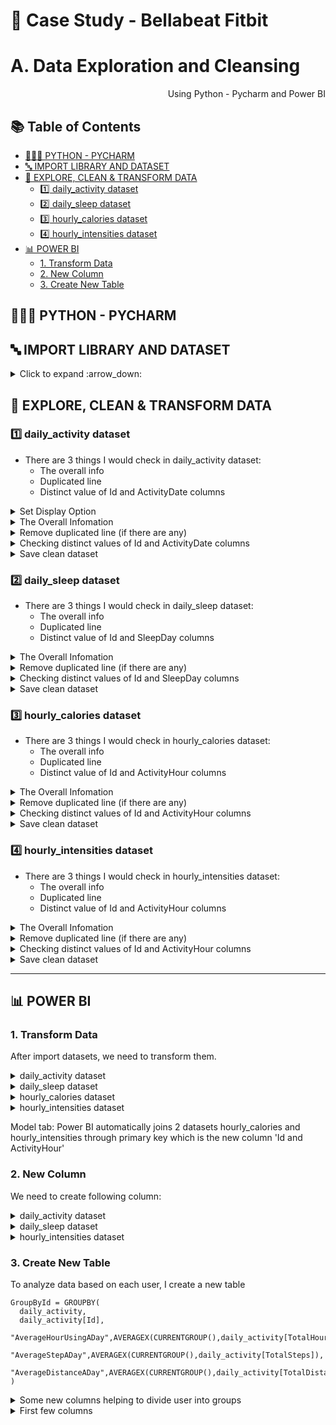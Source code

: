 # 🛒 Case Study - Bellabeat Fitbit 
# A. Data Exploration and Cleansing

<p align="right"> Using Python - Pycharm and Power BI </p>

## :books: Table of Contents <!-- omit in toc -->

<!-- TOC -->
  * [👩🏼‍💻 PYTHON - PYCHARM](#-python---pycharm)
   * [🔤 IMPORT LIBRARY AND DATASET](#-import-library-and-dataset)
   * [🔎 EXPLORE, CLEAN & TRANSFORM DATA](#-explore-clean--transform-data)
     * [:one: daily_activity dataset](#-one--daily_activity-dataset)
     * [:two: daily_sleep dataset](#-two--daily_sleep-dataset)
     * [:three: hourly_calories dataset](#-three--hourly_calories-dataset)
     * [:four: hourly_intensities dataset](#-four--hourly_intensities-dataset)
  * [📊 POWER BI](#-power-bi)
    * [1. Transform Data](#1-transform-data)
    * [2. New Column](#2-new-column)
    * [3. Create New Table](#3-create-new-table)
<!-- TOC -->

## 👩🏼‍💻 PYTHON - PYCHARM

## 🔤 IMPORT LIBRARY AND DATASET   

<details><summary> Click to expand :arrow_down: </summary>
  
```python
#Import librory
import pandas as pd
import numpy as np
import matplotlib as plt
import seaborn as sns
from matplotlib import dates
import datetime
from pydoc import describe
print('Completed import lib')
```

```python
#Upload datasets
daily_activity = pd.read_csv('Fitabase Data/dailyActivity_merged.csv')
daily_sleep = pd.read_csv('Fitabase Data/sleepDay_merged.csv')
weight_log = pd.read_csv('Fitabase Data/weightLogInfo_merged.csv')
```
</details>

## 🔎 EXPLORE, CLEAN & TRANSFORM DATA   

### :one: daily_activity dataset

- There are 3 things I would check in daily_activity dataset:
  - The overall info 
  - Duplicated line
  - Distinct value of Id and ActivityDate columns

<details><summary> Set Display Option </summary>
  
```python
pd.set_option('display.max_columns', 20)
pd.set_option('display.width', 2000)
```

 </details>

<details><summary> The  Overall Infomation </summary>
  
```python
print(daily_activity.head()) 
```
![daily_activity_head](https://user-images.githubusercontent.com/95112831/213157353-e9a08593-43da-4cd8-b376-7ac98eca3a9b.PNG)
```python
print(daily_activity.info())
```
![daily_activity_info](https://user-images.githubusercontent.com/95112831/213187782-bef7cfd4-5ea2-425d-85f4-f50c954b3e0e.PNG)
:arrow_right:  There are no null values in the dataset 


 </details>

<details><summary> Remove duplicated line (if there are any) </summary>
  
```python
daily_activity = daily_activity.drop_duplicates(ignore_index=True)
print(daily_activity.info())
```
![daily_activity_info](https://user-images.githubusercontent.com/95112831/213187782-bef7cfd4-5ea2-425d-85f4-f50c954b3e0e.PNG)
:arrow_right:  There are no duplicated line in the dataset 


 </details>

 <details><summary> Checking distinct values of Id and ActivityDate columns </summary>

 ```python
#Id column
print('Number of distinct Id: ', daily_activity['Id'].nunique())
#ActivityDate column
print('Number of distinct Date: ', daily_activity['ActivityDate'].nunique())
print('Dates: ', daily_activity['ActivityDate'].unique())
 ```
![daily_activity_checking_Id_and_date](https://user-images.githubusercontent.com/95112831/213207456-20061f3f-fedf-4281-8b0a-cab47a8a8d09.PNG)
:arrow_right: There are 33 users logging in during 31 consecutive days from 04/12/2016 to 05/12/2016
</details>

 <details><summary> Save clean dataset </summary>

 ```python
 daily_activity.to_csv("daily_activity_cleaned.csv", index=False)
 ```
</details>
 
### :two: daily_sleep dataset

- There are 3 things I would check in daily_sleep dataset:
  - The overall info 
  - Duplicated line
  - Distinct value of Id and SleepDay columns

<details><summary> The  Overall Infomation </summary>
  
```python
print(daily_sleep.head()) 
```
![daily_sleep_head](https://user-images.githubusercontent.com/95112831/213217565-c8897313-11e7-4c3f-a5a9-c83dcf4d0625.PNG)
```python
print(daily_sleep.info())
```
![daily_sleep_info](https://user-images.githubusercontent.com/95112831/213225117-c8b60b22-e233-40cf-bcc3-605df03c6049.PNG)
:arrow_right:  There are no null values in the dataset 

 </details>

<details><summary> Remove duplicated line (if there are any) </summary>
  
```python
daily_sleep = daily_sleep.drop_duplicates(ignore_index=True)
print(daily_sleep.info())
```
![daily_sleep_remove_duplicated_line](https://user-images.githubusercontent.com/95112831/215437451-701cc3e2-2e86-4bfa-916b-d8606d3f2f3e.PNG)
:arrow_right:  There are 3 duplicated line in the dataset and they have been removed


 </details>

 <details><summary> Checking distinct values of Id and SleepDay columns </summary>

 ```python
#Id column
print('Number of distinct Id: ', daily_sleep['Id'].nunique())
#SleepDay column
print('Number of distinct Date: ', daily_sleep['SleepDay'].nunique())
print('Dates: ', daily_sleep['SleepDay'].unique())
 ```
![daily_sleep_checking_Id_and_date](https://user-images.githubusercontent.com/95112831/213231928-76c56590-4399-4808-83a3-83f2bf8a43c3.PNG)
:arrow_right: There are 24 users logging in during 31 consecutive days from 04/12/2016 to 05/12/2016
</details>

 <details><summary> Save clean dataset </summary>

 ```python
 daily_sleep.to_csv("daily_sleep_cleaned.csv", index=False)
 ```
</details>

### :three: hourly_calories dataset

- There are 3 things I would check in hourly_calories dataset:
  - The overall info 
  - Duplicated line
  - Distinct value of Id and ActivityHour columns

<details><summary> The  Overall Infomation </summary>
  
```python
print(hourly_calories.head()) 
```
![hourly_calories_head](https://user-images.githubusercontent.com/95112831/215440187-843439ee-0843-4b98-8269-a13104254a58.PNG)
```python
print(hourly_calories.info())
```
![hourly_calories_info](https://user-images.githubusercontent.com/95112831/215441748-748121c3-9a65-4e07-9563-8ccad2ad2ca0.PNG)
:arrow_right:  There are no null values in the dataset 

 </details>

<details><summary> Remove duplicated line (if there are any) </summary>
  
```python
hourly_calories = hourly_calories.drop_duplicates(ignore_index=True)
print(hourly_calories.info())
```
![hourly_calories_info](https://user-images.githubusercontent.com/95112831/215441748-748121c3-9a65-4e07-9563-8ccad2ad2ca0.PNG)
:arrow_right:  There are no duplicated line in the dataset

 </details>

 <details><summary> Checking distinct values of Id and ActivityHour columns </summary>

 ```python
#Id column
print('Number of distinct Id: ', hourly_calories['Id'].nunique())
#SleepDay column
print('Number of distinct Date: ', pd.to_datetime(hourly_calories['ActivityHour']).dt.date.nunique())
print('Dates: ', pd.to_datetime(hourly_calories['ActivityHour']).dt.date.unique())
 ```
![hourly_calories_checking_Id_and_date](https://user-images.githubusercontent.com/95112831/215452221-61c272ea-4d00-463d-952e-ad15d2c8ec2c.PNG)
:arrow_right: There are 33 users logging in during 31 consecutive days from 04/12/2016 to 05/12/2016
</details>

 <details><summary> Save clean dataset </summary>

 ```python
 hourly_calories.to_csv("hourly_calories_cleaned.csv", index=False)
 ```
</details>

### :four: hourly_intensities dataset

- There are 3 things I would check in hourly_intensities dataset:
  - The overall info 
  - Duplicated line
  - Distinct value of Id and ActivityHour columns

<details><summary> The  Overall Infomation </summary>
  
```python
print(hourly_intensities.head()) 
```
![hourly_intensities_head](https://user-images.githubusercontent.com/95112831/215454206-878250a6-9385-4383-9797-9924115ccf5c.PNG)
```python
print(hourly_intensities.info())
```
![hourly_intensities_info](https://user-images.githubusercontent.com/95112831/215454354-86d9d79f-0423-4b59-a38d-f87246df947a.PNG)
:arrow_right:  There are no null values in the dataset 

 </details>

<details><summary> Remove duplicated line (if there are any) </summary>
  
```python
hourly_intensities = hourly_intensities.drop_duplicates(ignore_index=True)
print(hourly_intensities.info())
```
![hourly_intensities_info](https://user-images.githubusercontent.com/95112831/215454354-86d9d79f-0423-4b59-a38d-f87246df947a.PNG)
:arrow_right:  There are no duplicated line in the dataset

 </details>

 <details><summary> Checking distinct values of Id and ActivityHour columns </summary>

 ```python
#Id column
print('Number of distinct Id: ', hourly_intensities['Id'].nunique())
#SleepDay column
print('Number of distinct Date: ', pd.to_datetime(hourly_intensities['ActivityHour']).dt.date.nunique())
print('Dates: ', pd.to_datetime(hourly_intensities['ActivityHour']).dt.date.unique())
 ```
![hourly_intensities_checking_Id_and_date](https://user-images.githubusercontent.com/95112831/215454859-2468311d-b26e-4c5b-8289-2e791bc09c71.PNG)
:arrow_right: There are 33 users logging in during 31 consecutive days from 04/12/2016 to 05/12/2016
</details>

 <details><summary> Save clean dataset </summary>

 ```python
 hourly_intensities.to_csv("hourly_intensities_cleaned.csv", index=False)
 ```
</details>   

---
## 📊 POWER BI

### 1. Transform Data

After import datasets, we need to transform them. 

<details><summary> daily_activity dataset  </summary>
 
 - Transformed 
  
![powerbi_daily_activity_transformed](https://user-images.githubusercontent.com/95112831/215505930-5d0b7355-2bca-424e-9369-d3481d45e181.PNG)

</details>  

<details><summary> daily_sleep dataset  </summary>
 
- Transformed
  
![powerbi_daily_sleep_transformed](https://user-images.githubusercontent.com/95112831/215507156-a1458c4c-dc6b-42e0-ae54-01fe4060d7c2.PNG)

</details>  

<details><summary> hourly_calories dataset  </summary>
 
- Transformed

![powerbi_hourly_calories_transformed](https://user-images.githubusercontent.com/95112831/215508069-6b491e6e-c0ac-495e-a52b-b11412f5f276.PNG)

Create a new column from merging 2 columns (Id and ActivityHour) to become primary key

</details>  

<details><summary> hourly_intensities dataset  </summary>

- Transformed
![powerbi_hourly_intensities_transformed](https://user-images.githubusercontent.com/95112831/215509035-8811f64a-c1ce-49a5-9982-98e777c875b7.PNG)

Create a new column from merging 2 columns (Id and ActivityHour) to become primary key

</details>

Model tab: Power BI automatically joins 2 datasets hourly_calories and hourly_intensities through primary key which is the new column 'Id and ActivityHour'

### 2. New Column

We need to create following column:

<details><summary> daily_activity dataset  </summary>

- NameOfTheDay: to get the name of the day  
```
NameOfTheDay = FORMAT('daily_activity'[ActivityDate],"dddd") 
```  
- Weekday: assign each day with a number so that we can arrange them in order
```
Weekday = WEEKDAY('daily_activity'[ActivityDate] - 1)
```
:heavy_check_mark: In tab model, NameOfTheDay -> Properties -> Advanced -> Sort by column -> Choose Weekday
- TotalHourUsing: get total hour that user use device  
```
TotalHourUsing = (daily_activity[VeryActiveMinutes] + daily_activity[FairlyActiveMinutes] + daily_activity[LightlyActiveMinutes] + daily_activity[SedentaryMinutes])/60
```

</details>  

<details><summary> daily_sleep dataset  </summary>

- NameOfTheDay: to get the name of the day  
```
NameOfTheDay = FORMAT('daily_sleep'[SleepDay],"dddd") 
```  
- Weekday: assign each day with a number so that we can arrange them in order
```
Weekday = WEEKDAY('daily_sleep'[SleepDay] - 1)
```
- TimeToSleep: get time user use to sleep  
```
TimeToSleep = daily_sleep[TotalTimeInBed] - daily_sleep[TotalMinutesAsleep]
```

</details>  

<details><summary> hourly_intensities dataset  </summary>

- NameOfTheDay: to get the name of the day  
```
NameOfTheDay = FORMAT('hourly_intensities'[ActivityHour],"dddd") 
```  
- Weekday: assign each day with a number so that we can arrange them in order
```
Weekday = WEEKDAY('hourly_intensities'[ActivityHour] - 1)
```
- Time: get time user use device 
```
Time = FORMAT('hourly_intensities'[ActivityHour],"hh:mm:ss")
```

</details>  

### 3. Create New Table

To analyze data based on each user, I create a new table

```
GroupById = GROUPBY(
  daily_activity,
  daily_activity[Id],
  "AverageHourUsingADay",AVERAGEX(CURRENTGROUP(),daily_activity[TotalHourUsing]),
  "AverageStepADay",AVERAGEX(CURRENTGROUP(),daily_activity[TotalSteps]),
  "AverageDistanceADay",AVERAGEX(CURRENTGROUP(),daily_activity[TotalDistance])
)
```
<details><summary> Some new columns helping to divide user into groups  </summary>

- UserUseTimeStatus: divide users into 2 groups - use device over 20 hours and under 20 hours
```
HighOrLowUse = if(GroupById[AverageHourUsingADay]>=20,"Over 20 hours","Under 20 hours")
```
- UserStepStatus: divide users into 2 groups - over 10000 steps and under 10000 steps
```
UserStepStatus = if(GroupById[AverageStepADay]>=10000,"Over 10000 Steps","Under 10000 Steps")
```
- UserDistanceStatus: divide users into 2 groups - over 8 km and under 8 km
```
UserDistanceStatus = if(GroupById[AverageDistanceADay]>=8,"Over 8 km","Under 8 km")
```
  
</details>

<details><summary> First few columns  </summary>

![powerbi_groupbyid_head](https://user-images.githubusercontent.com/95112831/215530036-e3b538e0-444f-40db-a5b8-8734654fed99.PNG)

</details>
